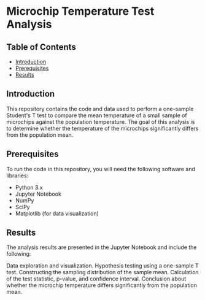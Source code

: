 # Microchip Temperature Test Analysis

## Table of Contents
- [Introduction](#introduction)
- [Prerequisites](#prerequisites)
- [Results](#results)

## Introduction

This repository contains the code and data used to perform a one-sample Student's T test to compare the mean temperature of a small sample of microchips against the population temperature. The goal of this analysis is to determine whether the temperature of the microchips significantly differs from the population mean.

## Prerequisites

To run the code in this repository, you will need the following software and libraries:

- Python 3.x
- Jupyter Notebook
- NumPy
- SciPy
- Matplotlib (for data visualization)


## Results
The analysis results are presented in the Jupyter Notebook and include the following:

Data exploration and visualization.
Hypothesis testing using a one-sample T test.
Constructing the sampling distribution of the sample mean.
Calculation of the test statistic, p-value, and confidence interval.
Conclusion about whether the microchip temperature differs significantly from the population mean.
